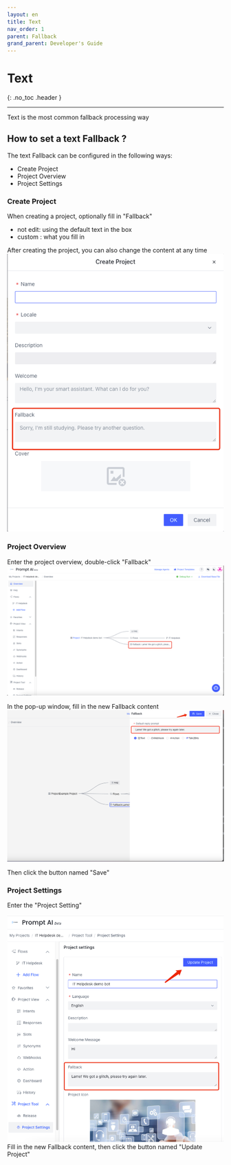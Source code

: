 ```yaml
---
layout: en
title: Text
nav_order: 1
parent: Fallback
grand_parent: Developer's Guide
---
```


# Text
{: .no_toc .header }

----
Text is the most common fallback processing way

## How to set a text Fallback ?
The text Fallback can be configured in the following ways:
- Create Project
- Project Overview
- Project Settings

### Create Project
When creating a project, optionally fill in "Fallback"
- not edit: using the default text in the box
- custom  : what you fill in

After creating the project, you can also change the content at any time
![text-01-fallback.png](/assets/images/default_reply/text-01-fallback.png)

### Project Overview
Enter the project overview, double-click "Fallback"
![text-02-fallback.png](assets/images/default_reply/text-02-fallback.png)

In the pop-up window, fill in the new Fallback content
![text-03-fallback.png](assets/images/default_reply/text-03-fallback.png)

Then click the button named "Save" 

### Project Settings
Enter the "Project Setting"

![img.png](/assets/images/default_reply/text-04-fallback.png)
Fill in the new Fallback content, then click the button named "Update Project" 
